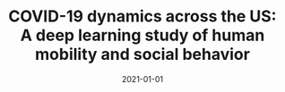---
title: "COVID-19 dynamics across the US: A deep learning study of human mobility and social behavior"
collection: publications
permalink: /publication/2021-01-01-COVID-19-dynamics-across-the-US-A-deep-learning-study-of-human-mobility-and-social-behavior
date: 2021-01-01
venue: 'Computer Methods in Applied Mechanics and Engineering'
citation: ' Mohamed Bhouri,  Francisco Costabal,  Hanwen Wang,  Kevin Linka,  Mathias Peirlinck,  Ellen Kuhl,  Paris Perdikaris, &quot;COVID-19 dynamics across the US: A deep learning study of human mobility and social behavior.&quot; Computer Methods in Applied Mechanics and Engineering, 2021.'
authors: 'Mohamed Bhouri, Francisco Costabal, Hanwen Wang, Kevin Linka, Mathias Peirlinck, Ellen Kuhl, Paris Perdikaris'
---